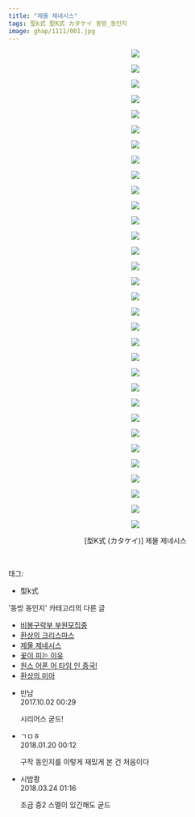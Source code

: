 ```yaml
---
title: "제물 제네시스"
tags: 型k式 型K式 カタケイ 동방_동인지
image: ghap/1111/001.jpg
---
```

<div class="article">
<p style="text-align: center; clear: none; float: none;"><img src="{{ site.nasurl }}/ghap/1111/001.jpg"/></p>
<p style="text-align: center; clear: none; float: none;"><img src="{{ site.nasurl }}/ghap/1111/002.jpg"/></p>
<p style="text-align: center; clear: none; float: none;"><img src="{{ site.nasurl }}/ghap/1111/003.jpg"/></p>
<p style="text-align: center; clear: none; float: none;"><img src="{{ site.nasurl }}/ghap/1111/004.jpg"/></p>
<p style="text-align: center; clear: none; float: none;"><img src="{{ site.nasurl }}/ghap/1111/005.jpg"/></p>
<p style="text-align: center; clear: none; float: none;"><img src="{{ site.nasurl }}/ghap/1111/006.jpg"/></p>
<p style="text-align: center; clear: none; float: none;"><img src="{{ site.nasurl }}/ghap/1111/007.jpg"/></p>
<p style="text-align: center; clear: none; float: none;"><img src="{{ site.nasurl }}/ghap/1111/008.jpg"/></p>
<p style="text-align: center; clear: none; float: none;"><img src="{{ site.nasurl }}/ghap/1111/009.jpg"/></p>
<p style="text-align: center; clear: none; float: none;"><img src="{{ site.nasurl }}/ghap/1111/010.jpg"/></p>
<p style="text-align: center; clear: none; float: none;"><img src="{{ site.nasurl }}/ghap/1111/011.jpg"/></p>
<p style="text-align: center; clear: none; float: none;"><img src="{{ site.nasurl }}/ghap/1111/012.jpg"/></p>
<p style="text-align: center; clear: none; float: none;"><img src="{{ site.nasurl }}/ghap/1111/013.jpg"/></p>
<p style="text-align: center; clear: none; float: none;"><img src="{{ site.nasurl }}/ghap/1111/014.jpg"/></p>
<p style="text-align: center; clear: none; float: none;"><img src="{{ site.nasurl }}/ghap/1111/015.jpg"/></p>
<p style="text-align: center; clear: none; float: none;"><img src="{{ site.nasurl }}/ghap/1111/016.jpg"/></p>
<p style="text-align: center; clear: none; float: none;"><img src="{{ site.nasurl }}/ghap/1111/017.jpg"/></p>
<p style="text-align: center; clear: none; float: none;"><img src="{{ site.nasurl }}/ghap/1111/018.jpg"/></p>
<p style="text-align: center; clear: none; float: none;"><img src="{{ site.nasurl }}/ghap/1111/019.jpg"/></p>
<p style="text-align: center; clear: none; float: none;"><img src="{{ site.nasurl }}/ghap/1111/020.jpg"/></p>
<p style="text-align: center; clear: none; float: none;"><img src="{{ site.nasurl }}/ghap/1111/021.jpg"/></p>
<p style="text-align: center; clear: none; float: none;"><img src="{{ site.nasurl }}/ghap/1111/022.jpg"/></p>
<p style="text-align: center; clear: none; float: none;"><img src="{{ site.nasurl }}/ghap/1111/023.jpg"/></p>
<p style="text-align: center; clear: none; float: none;"><img src="{{ site.nasurl }}/ghap/1111/024.jpg"/></p>
<p style="text-align: center; clear: none; float: none;"><img src="{{ site.nasurl }}/ghap/1111/025.jpg"/></p>
<p style="text-align: center; clear: none; float: none;"><img src="{{ site.nasurl }}/ghap/1111/026.jpg"/></p>
<p style="text-align: center; clear: none; float: none;"><img src="{{ site.nasurl }}/ghap/1111/027.jpg"/></p>
<p style="text-align: center; clear: none; float: none;"><img src="{{ site.nasurl }}/ghap/1111/028.jpg"/></p>
<p style="text-align: center; clear: none; float: none;"><img src="{{ site.nasurl }}/ghap/1111/029.jpg"/></p>
<p style="text-align: center; clear: none; float: none;"><img src="{{ site.nasurl }}/ghap/1111/030.jpg"/></p>
<p style="text-align: center; clear: none; float: none;"><img src="{{ site.nasurl }}/ghap/1111/031.jpg"/></p>
<p style="text-align: center; clear: none; float: none;"><img src="{{ site.nasurl }}/ghap/1111/032.jpg"/></p>
<p style="text-align: center; clear: none; float: none;">[型K式 (カタケイ)] 제물 제네시스</p>
<p><br/></p>
</div><div class="tagTrail">
<p>태그: </p>
<ul>
<li>型k式</li>
</ul>
</div><div class="another">
<p>'동방 동인지' 카테고리의 다른 글</p>
<ul>
<li><a href="/2016-07-26-ghap_1114">비봉구락부 부원모집중</a></li>
<li><a href="/2016-07-26-ghap_1113">환상의 크리스마스</a></li>
<li><a href="/2016-07-26-ghap_1111">제물 제네시스</a></li>
<li><a href="/2016-07-26-ghap_1109">꽃이 피는 이유</a></li>
<li><a href="/2016-07-26-ghap_1108">원스 어폰 어 타임 인 중국!</a></li>
<li><a href="/2016-07-26-ghap_1107">환상의 미아</a></li>
</ul>
</div><div class="cb_module cb_fluid">
<div class="cb_wrt cb_profile">
<div class="comment">
<ul>
<li class="cb_thumb_off" id="comment15094695">
<div class="cb_comment_area">
<div class="cb_info_area">
<div class="cb_section">
<span class="cb_nick_name">만남</span>
</div>
<div class="cb_section">
<span class="cb_date">2017.10.02 00:29 </span>
</div>
</div>
<div class="cb_dsc_comment">
<p class="cb_dsc">
											시리어스 굳드!
										</p>
</div>
</div></li>
<li class="cb_thumb_off" id="comment15178246">
<div class="cb_comment_area">
<div class="cb_info_area">
<div class="cb_section">
<span class="cb_nick_name">ㄱㅁㅎ</span>
</div>
<div class="cb_section">
<span class="cb_date">2018.01.20 00:12 </span>
</div>
</div>
<div class="cb_dsc_comment">
<p class="cb_dsc">
											구작 동인지를 이렇게 재밌게 본 건 처음이다
										</p>
</div>
</div></li>
<li class="cb_thumb_off" id="comment15225635">
<div class="cb_comment_area">
<div class="cb_info_area">
<div class="cb_section">
<span class="cb_nick_name">시밤쾅</span>
</div>
<div class="cb_section">
<span class="cb_date">2018.03.24 01:16 </span>
</div>
</div>
<div class="cb_dsc_comment">
<p class="cb_dsc">
											조금 중2 스멜이 있긴해도 굳드
										</p>
</div>
</div></li>
</ul>
</div>
</div><!-- commentList close -->
</div>